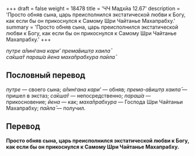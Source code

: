 +++
draft = false
weight = 18478
title = 'ЧЧ Мадхйа 12.67'
description = 'Просто обняв сына, царь преисполнился экстатической любви к Богу, как если бы он прикоснулся к Самому Шри Чайтанье Махапрабху.'
summary = 'Просто обняв сына, царь преисполнился экстатической любви к Богу, как если бы он прикоснулся к Самому Шри Чайтанье Махапрабху.'
+++

_путре а̄лин̇гана кари’ према̄вишт̣а хаила̄  
са̄кша̄т параш́а йена маха̄прабхура па̄ила̄_

## Пословный перевод

_путре_ — своего сына; _а̄лин̇гана_ _кари’_ — обняв; _према_\-_а̄вишт̣а_ _хаила̄_ — пришел в экстаз; _са̄кша̄т_ — непосредственно; _параш́а_ — прикосновение; _йена_ — как; _маха̄прабхура_ — Господа Шри Чайтаньи Махапрабху; _па̄ила̄_ — получил.

## Перевод

**Просто обняв сына, царь преисполнился экстатической любви к Богу, как если бы он прикоснулся к Самому Шри Чайтанье Махапрабху.**
